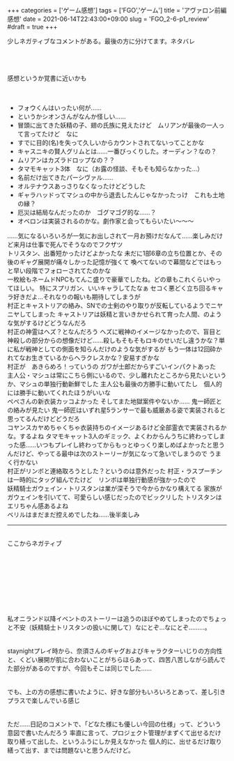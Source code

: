 +++
categories = ['ゲーム感想']
tags = ['FGO','ゲーム']
title = 'アヴァロン前編感想'
date = 2021-06-14T22:43:00+09:00
slug = 'FGO_2-6-p1_review'
#draft = true
+++

少しネガティブなコメントがある。最後の方に分けてます。ネタバレ
<!--more-->
<br>
<br>
<br>
感想というか覚書に近いかも
<br>
<br>
<br>

* フォウくんはいったい何が……
* というかシオンさんがなんか怪しい……
* 冒頭に出てきた妖精の子、翅の氏族に見えたけど　ムリアンが最後の一人って言ってたけど　なに
* すでに目的(名)を失って久しいからカウントされてないってことかな
* キャスニキの賢人グリムとは……一番びっくりした。オーディン？なの？
* ムリアンはカズラドロップなの？？
* タマモキャット3体　なに（お露の怪談、そもそも知らなかった…）
* 名前だけ出てきたパーシヴァル……
* オルテナウスあっさりなくなったけどどうした
* ギャラハッドってマシュの中から退去したんじゃなかったっけ　これも土地の縁？
* 厄災は結局なんだったのか　ゴグマゴグ的な……？
* オベロンは実装されるのかな。劇作家と会ってもらいたい〜〜〜

……気になるいろいろが一気にお出しされて一月お預けだなんて……楽しみだけど来月は仕事で死んでそうなのでフクザツ
<br>
トリスタン、出番短かったけどよかったな
未だに1部6章の立ち位置とか、その後のギャグ展開が痛々しかった記憶が強くて
喚べてないので幕間などではもっと早い段階でフォローされてたのかな
<br>
一枚絵もネームドNPCもてんこ盛りで豪華でしたね。どの章もこれくらいやってほしい。
特にスプリガン、いいキャラしてたなぁ
セコく悪どく立ち回るキャラ好きだよ…それなりの報いも期待してしまうが
<br>
村正とキャストリアの絡み、SNでの士剣のやり取りが反転しているようでニヤニヤしてしまった
キャストリアは妖精と言いきかせられて育った人間、のような気がするけどどうなんだろ
<br>
村正の神霊はヘズ？となんだろう
ヘズに戦神のイメージなかったので、盲目と神殺しの部分からの想像だけど……殺しもそもそもロキのせいだし違うかな？単に私が戦神としての側面を知らんだけのような気がするが
もう一体は12回砕かれてなお生きているからヘラクレスかな？安易すぎかな
<br>
村正が　あきらめろ！っていうの
ガワが士郎だからすごいインパクトあった
<br>
主人公・マシュは常にこちら側にいるので、少し離れたところから見たいというか、マシュの単独行動新鮮でした
主人公も最後の方勝手に動いてたし　個人的には勝手に動いてくれたほうがいいな
<br>
ぺぺさんの新衣装カッコよかった
そしてまた地獄案件やないか……
鬼一師匠との絡みが見たい
鬼一師匠はいずれ星5ランサーで最も威厳ある姿で実装されると思ってるんだけどどうだろ
<br>
コヤンスカヤめちゃくちゃ衣装持ちのイメージあるけど全部霊衣で実装されるかな。するよね
タマモキャット3人のギミック、よくわからんうちに終わってしまった感……いつもプレイし終わってからもっとゆっくり楽しめばよかったと思うんだけど、やってる最中は次のストーリーが気になって急いでしまうので
うまく行かない
<br>
村正がリンボと連絡取ろうとした？というのは意外だった
村正・ラスプーチンは一時的にタッグ組んでたけど　リンボは単独行動感が強かったので
<br>
妖精騎士ガウェイン・トリスタンは業が深そうで今からかなり構えてる
家族がガウェインを引いてて、可愛らしい感じだったのでビックリした
トリスタンはエリちゃん感あるよね
<br>
ベリルはまだまだ控えめでしたね……後半楽しみ
<br>

***

<br>
ここからネガティブ
<br>
<br>
<br>
<br>
<br>
<br>
<br>
<br>
<br>
<br>
私オニランド以降イベントのストーリーは追うのほぼやめてしまったのでちょっと不安（妖精騎士トリスタンの扱いに関して）なにとぞ…なにとぞ………。
<br>
<br>
<br>
staynightプレイ時から、奈須さんのギャグおよびキャラクターいじりの方向性と、くどい展開が肌に合わないことがちらほらあって、四苦八苦しながら読んでた部分があるのですが、今回もそこは同じでした……
<br>
<br>
<br>
でも、上の方の感想に書いたように、好きな部分もいろいろとあって、差し引きプラスで楽しんでいる感じ
<br>
<br>
<br>
ただ……日記のコメントで、「どなた様にも優しい今回の仕様」って、どういう意図で書いたんだろう
率直に言って、プロジェクト管理がまずくて出せるだけ取り繕って出した、というふうにしか見えなかった
個人的に、出せるだけ取り繕って出す、までは問題ないと思うんだけど。
<br>